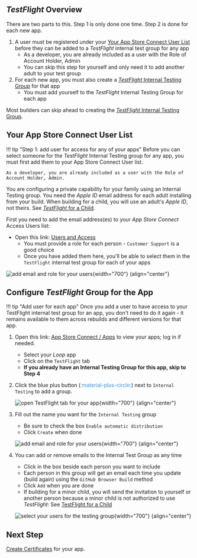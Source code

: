 ## *TestFlight* Overview

There are two parts to this. Step 1 is only done one time. Step 2 is done for each new app.

1. A user must be registered under your [Your App Store Connect User List](#your-app-store-connect-user-list) before they can be added to a *TestFlight* internal test group for any app
    * As a developer, you are already included as a user with the Role of Account Holder, Admin
    * You can skip this step for yourself and only need it to add another adult to your test group
2. For each new app, you must also create a [*TestFlight* Internal Testing Group](#configure-testflight-group-for-the-app) for that app
    * You must add yourself to the *TestFlight* Internal Testing Group for each app

Most builders can skip ahead to creating the [*TestFlight* Internal Testing Group](#configure-testflight-group-for-the-app).

## Your App Store Connect User List

!!! tip "Step 1: add user for access for any of your apps"
    Before you can select someone for the *TestFlight* Internal Testing group for any app, you must first add them to your App Store Connect User list.

    As a developer, you are already included as a user with the Role of Account Holder, Admin.

You are configuring a private capability for your family using an Internal Testing group. You need the *Apple ID* email address for each adult installing from your build. When building for a child, you will use an adult's *Apple ID*, not theirs. See [*TestFlight* for a Child](phone-install.md#testflight-for-a-child).

First you need to add the email address(es) to your *App Store Connect* Access Users list:

* Open this link: [Users and Access](https://appstoreconnect.apple.com/access/users)
    * You must provide a role for each person - `Customer Support` is a good choice
    * Once you have added them here, you'll be able to select them in the `TestFlight` internal test group for each of your apps

![add email and role for your users](img/add-users.png){width="700"}
{align="center"}

## Configure *TestFlight* Group for the App

!!! tip "Add user for each app"
    Once you add a user to have access to your TestFlight internal test group for an app, you don't need to do it again - it remains available to them across rebuilds and different versions for that app.

1. Open this link: [App Store Connect / Apps](https://appstoreconnect.apple.com/apps) to view your apps; log in if needed.

    * Select your *Loop* app
    * Click on the `TestFlight` tab
    * **If you already have an Internal Testing Group for this app, skip to Step 4**
    
1. Click the blue plus button (<font color="#2997FF">:material-plus-circle:</font>) next to `Internal Testing` to add a group.

    ![open TestFlight tab for your app](img/setup-testflight-01.png){width="700"}
    {align="center"}

1. Fill out the name you want for the `Internal Testing` group
    * Be sure to check the box `Enable automatic distribution`
    * Click `Create` when done

    ![add email and role for your users](img/setup-testflight-02.png){width="700"}
    {align="center"}

1. You can add or remove emails to the Internal Test Group as any time
    * Click in the box beside each person you want to include
    * Each person in this group will get an email each time you update (build again) using the <code>*GitHub* Browser Build</code> method
    * Click `Add` when you are done
    * If building for a minor child, you will send the invitation to yourself or another person because a minor child is not authorized to use *TestFlight*: See [TestFlight for a Child](phone-install.md#testflight-for-a-child)

    ![select your users for the testing group](img/setup-testflight-03.png){width="700"}
    {align="center"}

## Next Step

[Create Certificates](certs.md) for your app.